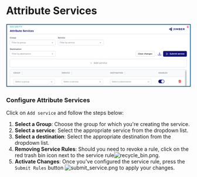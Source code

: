# Attribute Services

![attribute_service.png](attribute_service.png ':size=800')

### Configure Attribute Services

Click on `Add service` and follow the steps below:  

1. **Select a Group**: Choose the group for which you're creating the service.
2. **Select a service**: Select the appropriate service from the dropdown list.
3. **Select a destination**: Select the appropriate destination from the dropdown list.
4. **Removing Service Rules**: Should you need to revoke a rule, click on the red trash bin icon next to the service rule![recycle_bin.png](/icon_delete.png ':size=35'). 
6. **Activate Changes**: Once you've configured the service rule, press the `Submit Rules` button ![submit_service.png](/submit_service.png ':size=100') to apply your changes.